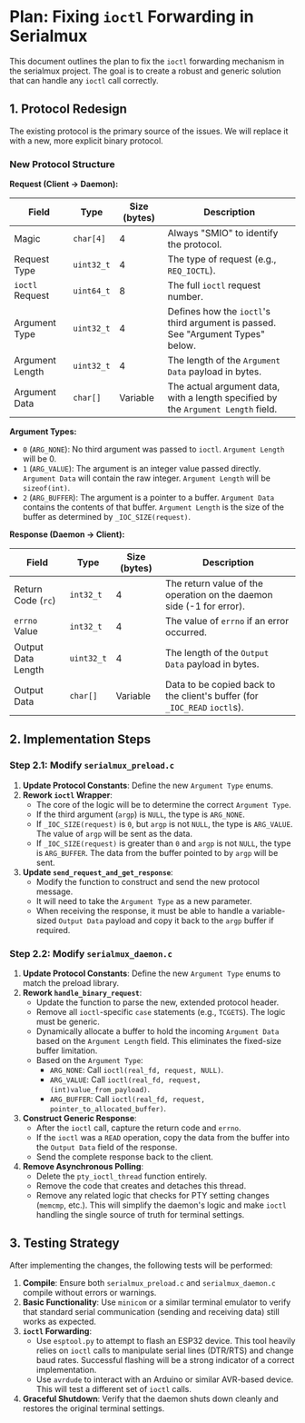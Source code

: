 # Plan: Fixing `ioctl` Forwarding in Serialmux

This document outlines the plan to fix the `ioctl` forwarding mechanism in the serialmux project. The goal is to create a robust and generic solution that can handle any `ioctl` call correctly.

## 1. Protocol Redesign

The existing protocol is the primary source of the issues. We will replace it with a new, more explicit binary protocol.

### New Protocol Structure

**Request (Client -> Daemon):**

| Field           | Type      | Size (bytes) | Description                                                                                             |
| --------------- | --------- | ------------ | ------------------------------------------------------------------------------------------------------- |
| Magic           | `char[4]` | 4            | Always "SMIO" to identify the protocol.                                                                 |
| Request Type    | `uint32_t`| 4            | The type of request (e.g., `REQ_IOCTL`).                                                                |
| `ioctl` Request | `uint64_t`| 8            | The full `ioctl` request number.                                                                        |
| Argument Type   | `uint32_t`| 4            | Defines how the `ioctl`'s third argument is passed. See "Argument Types" below.                         |
| Argument Length | `uint32_t`| 4            | The length of the `Argument Data` payload in bytes.                                                     |
| Argument Data   | `char[]`  | Variable     | The actual argument data, with a length specified by the `Argument Length` field.                       |

**Argument Types:**

-   `0` (`ARG_NONE`): No third argument was passed to `ioctl`. `Argument Length` will be 0.
-   `1` (`ARG_VALUE`): The argument is an integer value passed directly. `Argument Data` will contain the raw integer. `Argument Length` will be `sizeof(int)`.
-   `2` (`ARG_BUFFER`): The argument is a pointer to a buffer. `Argument Data` contains the contents of that buffer. `Argument Length` is the size of the buffer as determined by `_IOC_SIZE(request)`.

**Response (Daemon -> Client):**

| Field              | Type       | Size (bytes) | Description                                                                        |
| ------------------ | ---------- | ------------ | ---------------------------------------------------------------------------------- |
| Return Code (`rc`) | `int32_t`  | 4            | The return value of the operation on the daemon side (-1 for error).               |
| `errno` Value      | `int32_t`  | 4            | The value of `errno` if an error occurred.                                         |
| Output Data Length | `uint32_t` | 4            | The length of the `Output Data` payload in bytes.                                  |
| Output Data        | `char[]`   | Variable     | Data to be copied back to the client's buffer (for `_IOC_READ` `ioctl`s).          |

## 2. Implementation Steps

### Step 2.1: Modify `serialmux_preload.c`

1.  **Update Protocol Constants**: Define the new `Argument Type` enums.
2.  **Rework `ioctl` Wrapper**:
    -   The core of the logic will be to determine the correct `Argument Type`.
    -   If the third argument (`argp`) is `NULL`, the type is `ARG_NONE`.
    -   If `_IOC_SIZE(request)` is `0`, but `argp` is not `NULL`, the type is `ARG_VALUE`. The value of `argp` will be sent as the data.
    -   If `_IOC_SIZE(request)` is greater than `0` and `argp` is not `NULL`, the type is `ARG_BUFFER`. The data from the buffer pointed to by `argp` will be sent.
3.  **Update `send_request_and_get_response`**:
    -   Modify the function to construct and send the new protocol message.
    -   It will need to take the `Argument Type` as a new parameter.
    -   When receiving the response, it must be able to handle a variable-sized `Output Data` payload and copy it back to the `argp` buffer if required.

### Step 2.2: Modify `serialmux_daemon.c`

1.  **Update Protocol Constants**: Define the new `Argument Type` enums to match the preload library.
2.  **Rework `handle_binary_request`**:
    -   Update the function to parse the new, extended protocol header.
    -   Remove all `ioctl`-specific `case` statements (e.g., `TCGETS`). The logic must be generic.
    -   Dynamically allocate a buffer to hold the incoming `Argument Data` based on the `Argument Length` field. This eliminates the fixed-size buffer limitation.
    -   Based on the `Argument Type`:
        -   `ARG_NONE`: Call `ioctl(real_fd, request, NULL)`.
        -   `ARG_VALUE`: Call `ioctl(real_fd, request, (int)value_from_payload)`.
        -   `ARG_BUFFER`: Call `ioctl(real_fd, request, pointer_to_allocated_buffer)`.
3.  **Construct Generic Response**:
    -   After the `ioctl` call, capture the return code and `errno`.
    -   If the `ioctl` was a `READ` operation, copy the data from the buffer into the `Output Data` field of the response.
    -   Send the complete response back to the client.
4.  **Remove Asynchronous Polling**:
    -   Delete the `pty_ioctl_thread` function entirely.
    -   Remove the code that creates and detaches this thread.
    -   Remove any related logic that checks for PTY setting changes (`memcmp`, etc.). This will simplify the daemon's logic and make `ioctl` handling the single source of truth for terminal settings.

## 3. Testing Strategy

After implementing the changes, the following tests will be performed:

1.  **Compile**: Ensure both `serialmux_preload.c` and `serialmux_daemon.c` compile without errors or warnings.
2.  **Basic Functionality**: Use `minicom` or a similar terminal emulator to verify that standard serial communication (sending and receiving data) still works as expected.
3.  **`ioctl` Forwarding**:
    -   Use `esptool.py` to attempt to flash an ESP32 device. This tool heavily relies on `ioctl` calls to manipulate serial lines (DTR/RTS) and change baud rates. Successful flashing will be a strong indicator of a correct implementation.
    -   Use `avrdude` to interact with an Arduino or similar AVR-based device. This will test a different set of `ioctl` calls.
4.  **Graceful Shutdown**: Verify that the daemon shuts down cleanly and restores the original terminal settings.
